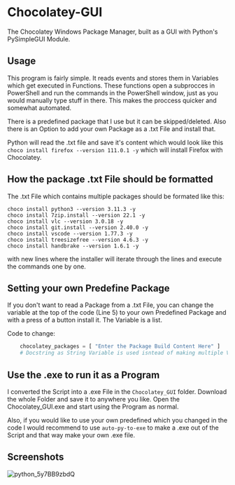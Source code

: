# Chocolatey-GUI
The Chocolatey Windows Package Manager, built as a GUI with Python's PySimpleGUI Module.

## Usage

This program is fairly simple. It reads events and stores them in Variables which get executed in Functions.
These functions open a subprocces in PowerShell and run the commands in the PowerShell window, just as you would manually type stuff in there.
This makes the proccess quicker and somewhat automated.

There is a predefined package that I use but it can be skipped/deleted.
Also there is an Option to add your own Package as a .txt File and install that.

Python will read the .txt file and save it's content which would look like this ``` choco install firefox --version 111.0.1 -y ``` which will install Firefox with Chocolatey.

## How the package .txt File should be formatted

The .txt File which contains multiple packages should be formated like this:
```
choco install python3 --version 3.11.3 -y
choco install 7zip.install --version 22.1 -y
choco install vlc --version 3.0.18 -y
choco install git.install --version 2.40.0 -y
choco install vscode --version 1.77.3 -y
choco install treesizefree --version 4.6.3 -y
choco install handbrake --version 1.6.1 -y
```
with new lines where the installer will iterate through the lines and execute the commands one by one.

## Setting your own Predefine Package

If you don't want to read a Package from a .txt File, you can change the variable at the top of the code (Line 5) to your own Predefined Package and with a press of a button install it. The Variable is a list.

Code to change:
```python
    chocolatey_packages = [ "Enter the Package Build Content Here" ]
    # Docstring as String Variable is used isntead of making multiple Variables where each would start with choco install APPNAME 
```

## Use the .exe to run it as a Program

I converted the Script into a .exe File in the ```Chocolatey_GUI``` folder.
Download the whole Folder and save it to anywhere you like. Open the Chocolatey_GUI.exe and start using the Program as normal.

Also, if you would like to use your own predefined which you changed in the code I would recommend to use ```auto-py-to-exe``` to make a .exe out of the Script and that way make your own .exe file.

## Screenshots
![python_5y7BB9zbdQ](https://user-images.githubusercontent.com/93329694/233802814-521c5576-b52e-4874-ab85-9c9c68b811fb.png)


